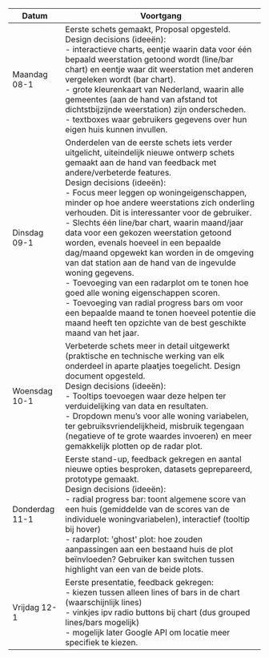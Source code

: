 Datum | Voortgang
--- | ---
Maandag 08-1 | Eerste schets gemaakt, Proposal opgesteld. <br> Design decisions (ideeën): <br> - interactieve charts, eentje waarin data voor één bepaald weerstation getoond wordt (line/bar chart) en eentje waar dit weerstation met anderen vergeleken wordt (bar chart). <br> - grote kleurenkaart van Nederland, waarin alle gemeentes (aan de hand van afstand tot dichtstbijzijnde weerstation) zijn onderscheden. <br> - textboxes waar gebruikers gegevens over hun eigen huis kunnen invullen. 
Dinsdag 09-1 | Onderdelen van de eerste schets iets verder uitgelicht, uiteindelijk nieuwe ontwerp schets gemaakt aan de hand van feedback met andere/verbeterde features. <br> Design decisions (ideeën): <br> - Focus meer leggen op woningeigenschappen, minder op hoe andere weerstations zich onderling verhouden. Dit is interessanter voor de gebruiker. <br> - Slechts één line/bar chart, waarin maand/jaar data voor een gekozen weerstation getoond worden, evenals hoeveel in een bepaalde dag/maand opgewekt kan worden in de omgeving van dat station aan de hand van de ingevulde woning gegevens. <br> - Toevoeging van een radarplot om te tonen hoe goed alle woning eigenschappen scoren. <br> - Toevoeging van radial progress bars om voor een bepaalde maand te tonen hoeveel potentie die maand heeft ten opzichte van de best geschikte maand van het jaar. 
Woensdag 10-1 | Verbeterde schets meer in detail uitgewerkt (praktische en technische werking van elk onderdeel in aparte plaatjes toegelicht. Design document opgesteld. <br> Design decisions (ideeën): <br> - Tooltips toevoegen waar deze helpen ter verduidelijking van data en resultaten. <br> - Dropdown menu’s voor alle woning variabelen, ter gebruiksvriendelijkheid, misbruik tegengaan (negatieve of te grote waardes invoeren) en meer gemakkelijk plotten op de radar plot.
Donderdag 11-1 | Eerste stand-up, feedback gekregen en aantal nieuwe opties besproken, datasets geprepareerd, prototype gemaakt. <br> Design decisions (ideeën): <br>- radial progress bar: toont algemene score van een huis (gemiddelde van de scores van de individuele woningvariabelen), interactief (tooltip bij hover) <br> - radarplot: &#39;ghost&#39; plot: hoe zouden aanpassingen aan een bestaand huis de plot beïnvloeden? Gebruiker kan switchen tussen highlight van een van de beide plots.
Vrijdag 12-1 | Eerste presentatie, feedback gekregen: <br> - kiezen tussen alleen lines of bars in de chart (waarschijnlijk lines) <br> - vinkjes ipv radio buttons bij chart (dus grouped lines/bars mogelijk) <br> - mogelijk later Google API om locatie meer specifiek te kiezen.

